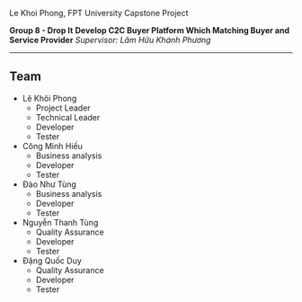 Le Khoi Phong, FPT University Capstone Project

**Group 8 - Drop It**
**Develop C2C Buyer Platform Which Matching Buyer and Service Provider**
*Supervisor: Lâm Hữu Khánh Phương*


----------


Team
----

 - Lê Khôi Phong
	 - Project Leader
	 - Technical Leader
	 - Developer
	 - Tester
 - Công Minh Hiếu
	 - Business analysis
	 - Developer
	 - Tester
 - Đào Như Tùng
	 - Business analysis
	 - Developer
	 - Tester
 - Nguyễn Thanh Tùng
	 - Quality Assurance
	 - Developer
	 - Tester
 - Đặng Quốc Duy
	 - Quality Assurance
	 - Developer
	 - Tester
